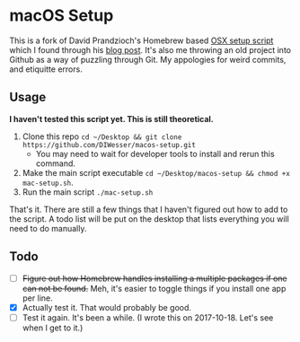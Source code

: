 # macOS Setup

This is a fork of David Prandzioch's Homebrew based [OSX setup script](https://gist.github.com/dprandzioch/84f44e3c271d3c4cf3865969c97244a3) which I found through his [blog post](https://www.davd.eu/os-x-automated-provisioning-using-homebrew-and-cask/). It's also me throwing an old project into Github as a way of puzzling through Git. My appologies for weird commits, and etiquitte errors. 

## Usage

**I haven't tested this script yet. This is still theoretical.**  

1. Clone this repo `cd ~/Desktop && git clone https://github.com/DIWesser/macos-setup.git`
    - You may need to wait for developer tools to install and rerun this command.
2. Make the main script executable `cd ~/Desktop/macos-setup && chmod +x mac-setup.sh`.
3. Run the main script `./mac-setup.sh`

That's it. There are still a few things that I haven't figured out how to add to the script. A todo list will be put on the desktop that lists everything you will need to do manually. 

## Todo

- [ ] ~~Figure out how Homebrew handles installing a multiple packages if one can not be found.~~ Meh, it's easier to toggle things if you install one app per line.
- [x] Actually test it. That would probably be good.
- [ ] Test it again. It's been a while. (I wrote this on 2017-10-18. Let's see when I get to it.)
